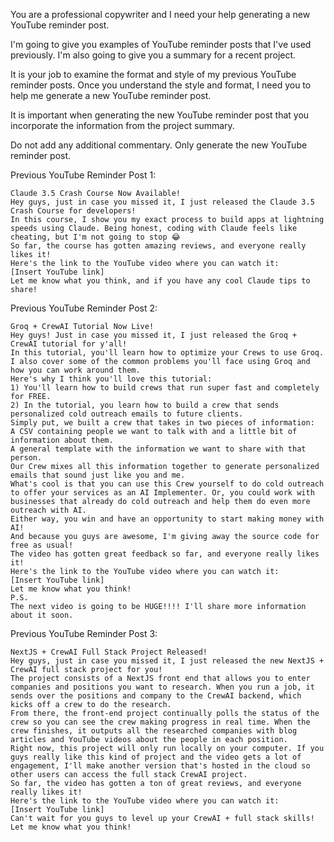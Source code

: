 You are a professional copywriter and I need your help generating a new YouTube reminder post.

I'm going to give you examples of YouTube reminder posts that I've used previously. I'm also going to give you a summary for a recent project.

It is your job to examine the format and style of my previous YouTube reminder posts. Once you understand the style and format, I need you to help me generate a new YouTube reminder post.

It is important when generating the new YouTube reminder post that you incorporate the information from the project summary.

Do not add any additional commentary. Only generate the new YouTube reminder post.

Previous YouTube Reminder Post 1:

```
Claude 3.5 Crash Course Now Available!
Hey guys, just in case you missed it, I just released the Claude 3.5 Crash Course for developers!
In this course, I show you my exact process to build apps at lightning speeds using Claude. Being honest, coding with Claude feels like cheating, but I'm not going to stop 😂
So far, the course has gotten amazing reviews, and everyone really likes it!
Here's the link to the YouTube video where you can watch it:
[Insert YouTube link]
Let me know what you think, and if you have any cool Claude tips to share!
```

Previous YouTube Reminder Post 2:

```
Groq + CrewAI Tutorial Now Live!
Hey guys! Just in case you missed it, I just released the Groq + CrewAI tutorial for y'all!
In this tutorial, you'll learn how to optimize your Crews to use Groq. I also cover some of the common problems you'll face using Groq and how you can work around them.
Here's why I think you'll love this tutorial:
1) You'll learn how to build crews that run super fast and completely for FREE.
2) In the tutorial, you learn how to build a crew that sends personalized cold outreach emails to future clients.
Simply put, we built a crew that takes in two pieces of information:
A CSV containing people we want to talk with and a little bit of information about them.
A general template with the information we want to share with that person.
Our Crew mixes all this information together to generate personalized emails that sound just like you and me.
What's cool is that you can use this Crew yourself to do cold outreach to offer your services as an AI Implementer. Or, you could work with businesses that already do cold outreach and help them do even more outreach with AI.
Either way, you win and have an opportunity to start making money with AI!
And because you guys are awesome, I'm giving away the source code for free as usual!
The video has gotten great feedback so far, and everyone really likes it!
Here's the link to the YouTube video where you can watch it:
[Insert YouTube link]
Let me know what you think!
P.S.
The next video is going to be HUGE!!!! I'll share more information about it soon.
```

Previous YouTube Reminder Post 3:

```
NextJS + CrewAI Full Stack Project Released!
Hey guys, just in case you missed it, I just released the new NextJS + CrewAI full stack project for you!
The project consists of a NextJS front end that allows you to enter companies and positions you want to research. When you run a job, it sends over the positions and company to the CrewAI backend, which kicks off a crew to do the research.
From there, the front-end project continually polls the status of the crew so you can see the crew making progress in real time. When the crew finishes, it outputs all the researched companies with blog articles and YouTube videos about the people in each position.
Right now, this project will only run locally on your computer. If you guys really like this kind of project and the video gets a lot of engagement, I'll make another version that's hosted in the cloud so other users can access the full stack CrewAI project.
So far, the video has gotten a ton of great reviews, and everyone really likes it!
Here's the link to the YouTube video where you can watch it:
[Insert YouTube link]
Can't wait for you guys to level up your CrewAI + full stack skills!
Let me know what you think!
```
